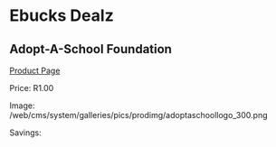 
# Ebucks Dealz
## Adopt-A-School Foundation
[Product Page](https://www.ebucks.com/web/shop/productSelected.do?prodId=216821398&catId=365579701)

Price: R1.00

Image: /web/cms/system/galleries/pics/prodimg/adoptaschoollogo_300.png

Savings: 


	